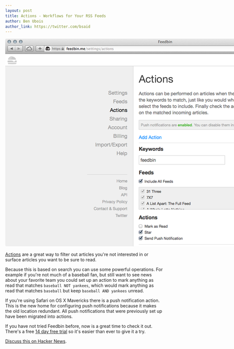 ```yaml
---
layout: post
title: Actions - Workflows for Your RSS Feeds
author: Ben Ubois
author_link: https://twitter.com/bsaid
---
```


<img src="/assets/images/2013-11-06/actions.png" style="max-width: 1114px;" />

[Actions](https://feedbin.me/settings/actions) are a great way to filter out articles you're not interested in or surface articles you want to be sure to read.

Because this is based on search you can use some powerful operations. For example if you're not much of a baseball fan, but still want to see news about your favorite team you could set up an action to mark anything as read that matches `baseball NOT yankees`, which would mark anything as read that matches `baseball` but keep `baseball AND yankees` unread.

If you're using Safari on OS X Mavericks there is a push notification action. This is the new home for configuring push notifications because it makes the old location redundant. All push notifications that were previously set up have been migrated into actions.

If you have not tried Feedbin before, now is a great time to check it out. There's a free [14 day free trial](https://feedbin.me/signup) so it's easier than ever to give it a try.

[Discuss this on Hacker News](https://news.ycombinator.com/item?id=6681590).
